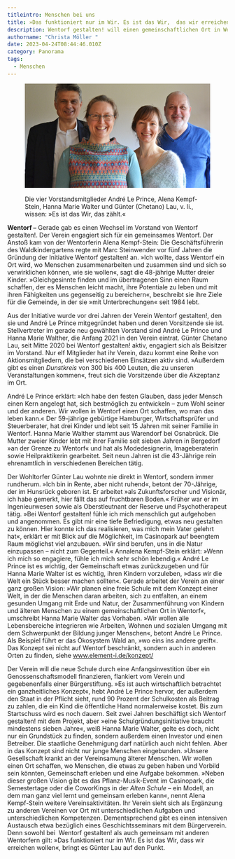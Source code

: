 ```yaml
---
titleintro: Menschen bei uns
title: »Das funktioniert nur im Wir. Es ist das Wir,  das wir erreichen wollen.«
description: Wentorf gestalten! will einen gemeinschaftlichen Ort in Wentorf verwirklichen
authorname: "Christa Möller "
date: 2023-04-24T08:44:46.010Z
category: Panorama
tags:
  - Menschen
---
```

<figure>
  <img src="/static/media/2023-04-24-wentorf-gestalten.jpg">
  <figcaption>

Die vier Vorstandsmitglieder André Le Prince, Alena Kempf-Stein, Hanna Marie Walter und Günter (Chetano) Lau, v. li., wissen: »Es ist das Wir, das zählt.«  

  </figcaption>
</figure>





**Wentorf –** Gerade gab es einen Wechsel im Vorstand von Wentorf gestalten!. Der Verein engagiert sich für ein gemeinsames Wentorf. Der Anstoß kam von der Wentorferin Alena Kempf-Stein: Die Geschäftsführerin des Waldkindergartens regte mit Marc Steinwender vor fünf Jahren die Gründung der Initiative Wentorf gestalten! an. »Ich wollte, dass Wentorf ein Ort wird, wo Menschen zusammenarbeiten und zusammen sind und sich so verwirklichen können, wie sie wollen«, sagt die 48-jährige Mutter dreier Kinder. »Gleichgesinnte finden und im übertragenen Sinn einen Raum schaffen, der es Menschen leicht macht, ihre Potentiale zu leben und mit ihren Fähigkeiten uns gegenseitig zu bereichern«, beschreibt sie ihre Ziele für die Gemeinde, in der sie »mit Unterbrechungen« seit 1984 lebt. 

Aus der Initiative wurde vor drei Jahren der Verein Wentorf gestalten!, den sie und André Le Prince mitgegründet haben und deren Vorsitzende sie ist. Stellvertreter im gerade neu gewählten Vorstand sind André Le Prince und Hanna Marie Walther, die Anfang 2021 in den Verein eintrat. Günter Chetano Lau, seit Mitte 2020 bei Wentorf gestalten! aktiv, engagiert sich als Beisitzer im Vorstand. Nur elf Mitglieder hat ihr Verein, dazu kommt eine Reihe von Aktionsmitgliedern, die bei verschiedenen Einsätzen aktiv sind. »Außerdem gibt es einen *Dunstkreis* von 300 bis 400 Leuten, die zu unseren Veranstaltungen kommen«, freut sich die Vorsitzende über die Akzeptanz im Ort.  

André Le Prince erklärt: »Ich habe den festen Glauben, dass jeder Mensch einen Kern angelegt hat, sich bestmöglich zu entwickeln – zum Wohl seiner und der anderen. Wir wollen in Wentorf einen Ort schaffen, wo man das leben kann.« Der 59-jährige gebürtige Hamburger, Wirtschaftsprüfer und Steuerberater, hat drei Kinder und lebt seit 15 Jahren mit seiner Familie in Wentorf. Hanna Marie Walther stammt aus Warendorf bei Osnabrück. Die Mutter zweier Kinder lebt mit ihrer Familie seit sieben Jahren in Bergedorf »an der Grenze zu Wentorf« und hat als Modedesignerin, Imageberaterin sowie Heilpraktikerin gearbeitet. Seit neun Jahren ist die 43-Jährige rein ehrenamtlich in verschiedenen Bereichen tätig. 

Der Wohltorfer Günter Lau wohnte nie direkt in Wentorf, sondern immer rundherum. »Ich bin in Rente, aber nicht ruhend«, betont der 70-Jährige, der im Hunsrück geboren ist. Er arbeitet »als Zukunftsforscher und Visionär, ich habe gemerkt, hier fällt das auf fruchtbaren Boden.« Früher war er im Ingenieurwesen sowie als Oberstleutnant der Reserve und Psychotherapeut tätig. »Bei Wentorf gestalten! fühle ich mich menschlich gut aufgehoben und angenommen. Es gibt mir eine tiefe Befriedigung, etwas neu gestalten zu können. Hier konnte ich das realisieren, was mich mein Vater gelehrt hat«, erklärt er mit Blick auf die Möglichkeit, im Casinopark auf beengtem Raum möglichst viel anzubauen. »Wir sind berufen, uns in die Natur einzupassen – nicht zum Gegenteil.« Annalena Kempf-Stein erklärt: »Wenn ich mich so engagiere, fühle ich mich sehr schön lebendig.« André Le Prince ist es wichtig, der Gemeinschaft etwas zurückzugeben und für Hanna Marie Walter ist es wichtig, ihren Kindern vorzuleben, »dass wir die Welt ein Stück besser machen sollten«. Gerade arbeitet der Verein an einer ganz großen Vision: »Wir planen eine freie Schule mit dem Konzept einer Welt, in der die Menschen daran arbeiten, sich zu entfalten, an einem gesunden Umgang mit Erde und Natur, der Zusammenführung von Kindern und älteren Menschen zu einem gemeinschaftlichen Ort in Wentorf«, umschreibt Hanna Marie Walter das Vorhaben. »Wir wollen alle Lebensbereiche integrieren wie Arbeiten, Wohnen und sozialen Umgang mit dem Schwerpunkt der Bildung junger Menschen«, betont André Le Prince. Als Beispiel führt er das Ökosystem Wald an, »wo eins ins andere greift«. Das Konzept sei nicht auf Wentorf beschränkt, sondern auch in anderen Orten zu finden, siehe www.element-i.de/konzept/

Der Verein will die neue Schule durch eine Anfangsinvestition über ein Genossenschaftsmodell finanzieren, flankiert vom Verein und gegebenenfalls einer Bürgerstiftung. »Es ist auch wirtschaftlich betrachtet ein ganzheitliches Konzept«, hebt André Le Prince hervor, der außerdem den Staat in der Pflicht sieht, rund 90 Prozent der Schulkosten als Beitrag zu zahlen, die ein Kind die öffentliche Hand normalerweise kostet. Bis zum Startschuss wird es noch dauern. Seit zwei Jahren beschäftigt sich Wentorf gestalten! mit dem Projekt, aber »eine Schulgründungsinitiative braucht mindestens sieben Jahre«, weiß Hanna Marie Walter, gelte es doch, nicht nur ein Grundstück zu finden, sondern außerdem einen Investor und einen Betreiber. Die staatliche Genehmigung darf natürlich auch nicht fehlen. Aber in das Konzept sind nicht nur junge Menschen eingebunden. »Unsere Gesellschaft krankt an der Vereinsamung älterer Menschen. Wir wollen einen Ort schaffen, wo Menschen, die etwas zu geben haben und Vorbild sein könnten, Gemeinschaft erleben und eine Aufgabe bekommen. »Neben dieser großen Vision gibt es das Pflanz-Musik-Event im Casinopark, die Semestertage oder die CoworKings in der *Alten Schule* – ein Modell, an dem man ganz viel lernt und gemeinsam erleben kann«, nennt Alena Kempf-Stein weitere Vereinsaktivitäten. Ihr Verein sieht sich als Ergänzung zu anderen Vereinen vor Ort mit unterschiedlichen Aufgaben und unterschiedlichen Kompetenzen. Dementsprechend gibt es einen intensiven Austausch etwa bezüglich eines Geschichtsseminars mit dem Bürgerverein. Denn sowohl bei  Wentorf gestalten! als auch gemeinsam mit anderen Wentorfern gilt: »Das funktioniert nur im Wir. Es ist das Wir, dass wir erreichen wollen«, bringt es Günter Lau auf den Punkt.